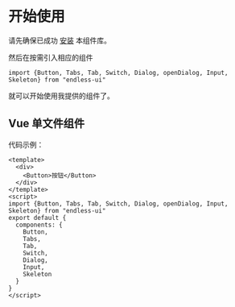# 开始使用
请先确保已成功 [安装](#/doc/install) 本组件库。

然后在按需引入相应的组件

```
import {Button, Tabs, Tab, Switch, Dialog, openDialog, Input, Skeleton} from "endless-ui"
```

就可以开始使用我提供的组件了。

## Vue 单文件组件

代码示例：

```
<template>
  <div>
    <Button>按钮</Button>
  </div>
</template>
<script>
import {Button, Tabs, Tab, Switch, Dialog, openDialog, Input, Skeleton} from "endless-ui"
export default {
  components: {
    Button,
    Tabs, 
    Tab,
    Switch,
    Dialog,
    Input,
    Skeleton
  }
}
</script>
```